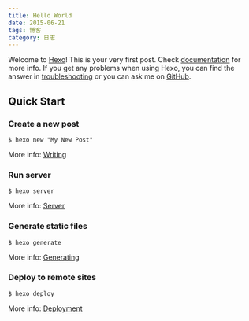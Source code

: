 ```yaml
---
title: Hello World
date: 2015-06-21
tags: 博客
category: 日志
---
```

Welcome to [Hexo](http://hexo.io/)! This is your very first post. Check [documentation](http://hexo.io/docs/) for more info. If you get any problems when using Hexo, you can find the answer in [troubleshooting](http://hexo.io/docs/troubleshooting.html) or you can ask me on [GitHub](https://github.com/hexojs/hexo/issues).

<!--more-->

## Quick Start

### Create a new post

	$ hexo new "My New Post"

More info: [Writing](http://hexo.io/docs/writing.html)

### Run server

	$ hexo server

More info: [Server](http://hexo.io/docs/server.html)

### Generate static files

	$ hexo generate


More info: [Generating](http://hexo.io/docs/generating.html)

### Deploy to remote sites

	$ hexo deploy

More info: [Deployment](http://hexo.io/docs/deployment.html)
